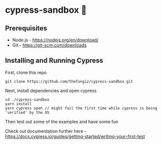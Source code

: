 # cypress-sandbox 🌲

## Prerequisites 
* Node.js - https://nodejs.org/en/download/
* Git - https://git-scm.com/downloads

## Installing and Running Cypress
First, clone this repo 
```
git clone https://github.com/thefungiz/cypress-sandbox.git
```
Next, install dependencies and open cypress
```
cd ./cypress-sandbox
yarn install
yarn cypress open // might fail the first time while cypress is being 'verified' by the OS
```
Then test out some of the examples and have some fun

Check out documentation further here - https://docs.cypress.io/guides/getting-started/writing-your-first-test
